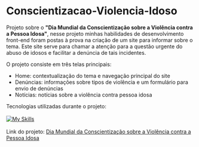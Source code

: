 <h1> Conscientizacao-Violencia-Idoso </h1>
<p>Projeto sobre o <b>"Dia Mundial da Conscientização sobre a Violência contra a Pessoa Idosa"</b>, nesse projeto minhas habilidades de desenvolvimento front-end foram postas à prova na criação de um site para informar sobre o tema. Este site serve para chamar a atenção para a questão urgente do abuso de idosos e facilitar a denúncia de tais incidentes.</p>

O projeto consiste em três telas principais:
<ul>
  <li> Home: contextualização do tema e navegação principal do site </li>
  <li> Denúncias: informações sobre tipos de violência e um formulário para envio de denúncias </li>
  <li> Notícias: notícias sobre a violência contra pessoa idosa </li>
</ul>

Tecnologias utilizadas durante o projeto:<br><br>
[![My Skills](https://skillicons.dev/icons?i=js,jquery,html,css,bootstrap)](https://skillicons.dev)
<br><br>
Link do projeto: <a href="https://diadoidoso.netlify.app/index.html">Dia Mundial da Conscientização sobre a Violência contra a Pessoa Idosa</a>

